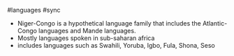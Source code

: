 #languages #sync 
- Niger-Congo is a hypothetical language family that includes the Atlantic-Congo languages and Mande languages.
- Mostly languages spoken in sub-saharan africa
- includes languages such as Swahili, Yoruba, Igbo, Fula, Shona, Seso